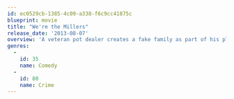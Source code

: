 ```yaml
---
id: ec0529cb-1385-4c09-a338-f6c9cc41875c
blueprint: movie
title: "We're the Millers"
release_date: '2013-08-07'
overview: 'A veteran pot dealer creates a fake family as part of his plan to move a huge shipment of weed into the U.S. from Mexico.'
genres:
  -
    id: 35
    name: Comedy
  -
    id: 80
    name: Crime
---
```

